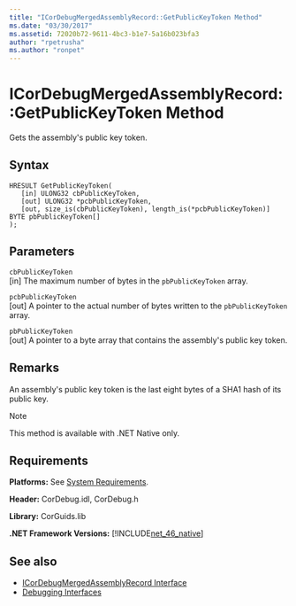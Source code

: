 ```yaml
---
title: "ICorDebugMergedAssemblyRecord::GetPublicKeyToken Method"
ms.date: "03/30/2017"
ms.assetid: 72020b72-9611-4bc3-b1e7-5a16b023bfa3
author: "rpetrusha"
ms.author: "ronpet"
---
```

# ICorDebugMergedAssemblyRecord::GetPublicKeyToken Method
Gets the assembly's public key token.  
  
## Syntax  
  
```  
HRESULT GetPublicKeyToken(  
   [in] ULONG32 cbPublicKeyToken,   
   [out] ULONG32 *pcbPublicKeyToken,   
   [out, size_is(cbPublicKeyToken), length_is(*pcbPublicKeyToken)] BYTE pbPublicKeyToken[]  
);  
```  
  
## Parameters  
 `cbPublicKeyToken`  
 [in] The maximum number of bytes in the `pbPublicKeyToken` array.  
  
 `pcbPublicKeyToken`  
 [out] A pointer to the actual number of bytes written to the `pbPublicKeyToken` array.  
  
 `pbPublicKeyToken`  
 [out] A pointer to a byte array that contains the assembly's public key token.  
  
## Remarks  
 An assembly's public key token is the last eight bytes of a SHA1 hash of its public key.  
  
> [!NOTE]
>  This method is available with .NET Native only.  
  
## Requirements  
 **Platforms:** See [System Requirements](../../../../docs/framework/get-started/system-requirements.md).  
  
 **Header:** CorDebug.idl, CorDebug.h  
  
 **Library:** CorGuids.lib  
  
 **.NET Framework Versions:** [!INCLUDE[net_46_native](../../../../includes/net-46-native-md.md)]  
  
## See also
- [ICorDebugMergedAssemblyRecord Interface](../../../../docs/framework/unmanaged-api/debugging/icordebugmergedassemblyrecord-interface.md)
- [Debugging Interfaces](../../../../docs/framework/unmanaged-api/debugging/debugging-interfaces.md)
